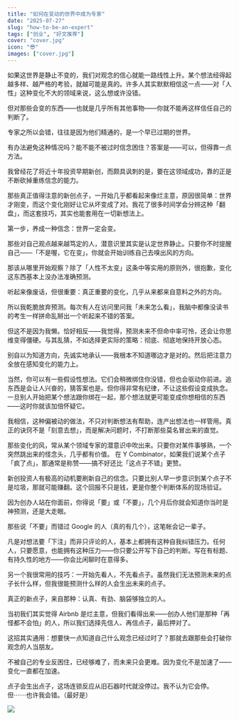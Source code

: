 ```yaml
---
title: "如何在变动的世界中成为专家"
date: "2025-07-27"
slug: "how-to-be-an-expert"
tags: ["创业", "好文推荐"]
cover: "cover.jpg"
icon: "😎"
images: ["cover.jpg"]
---
```

如果这世界是静止不变的，我们对观念的信心就能一路线性上升。某个想法经得起越多样、越严格的考验，就越可能是真的。许多人其实默默相信这一点——对「人性」这种变化不大的领域来说，这么想或许没错。



但对那些会变的东西——也就是几乎所有其他事物——你就不能再这样信任自己的判断了。



专家之所以会错，往往是因为他们精通的，是一个早已过期的世界。



有办法避免这种情况吗？能不能不被过时信念困住？答案是——可以，但得靠一点方法。



我曾经花了将近十年投资早期新创，而颇具讽刺的是，要在这领域成功，靠的正是不断砍掉重练信念的能力。



那些真正值得注意的新创点子，一开始几乎都看起来像烂主意，原因很简单：世界才刚变，而这个变化刚好让它从坏变成了对。我花了很多时间学会分辨这种「翻盘」，而这套技巧，其实也能套用在一切新想法上。



第一步，养成一种信念：世界一定会变。



那些对自己观点越来越笃定的人，潜意识里其实是认定世界静止。只要你不时提醒自己——「不是喔，它在变」，你就会开始训练自己去嗅出风的方向。



那该从哪里开始观察？除了「人性不太变」这条中等实用的原则外，很抱歉，变化这东西基本上没办法准确预测。



听起来像废话，但很重要：真正重要的变化，几乎从来都来自意料之外的方向。



所以我乾脆放弃预测。每次有人在访问里问我「未来怎么看」，我脑中都像没读书的考生一样拼命乱掰出一个听起来不错的答案。



但这不是因为我懒。恰好相反——我觉得，预测未来不但命中率可怜，还会让你思维变得僵硬。与其乱猜，不如选择更实际的策略：彻底、彻底地保持开放心态。



别自以为知道方向，先诚实地承认——我根本不知道哪边才是对的。然后把注意力全放在感知变化的能力上。



当然，你可以有一些假设性想法。它们会稍微绑住你没错，但也会驱动你前进。追东西是会让人兴奋的，猜答案也是。但你得非常有纪律，不让这些假设变成执念。
一旦别人开始把某个想法跟你绑在一起，那个想法就更可能变成你想相信的东西——这时你就该加倍怀疑它。



我相信，这种偏被动的做法，不只对判断想法有帮助，连产出想法也一样管用。真正的诀窍不是「刻意去想」，而是解决问题时，不打断那些莫名冒出来的直觉。



那些变化的风，常从某个领域专家的潜意识中吹出来。只要你对某件事够熟，一个突然跳出来的怪念头，几乎都有价值。
在 Y Combinator，如果我们说某个点子「疯了点」，那通常是称赞——搞不好还比「这点子不错」更赞。



新创投资人有极高的动机要刷新自己的信念。只要比别人早一步意识到某个点子不是垃圾，那就可能赚翻。这个回报不只是钱，更是你整个判断体系的现场验证。



因为创办人站在你面前，你得说「要」或「不要」，几个月后你就会知道你当时是神预测，还是大走眼。



那些说「不要」而错过 Google 的人（真的有几个），这笔帐会记一辈子。



凡是对想法要「下注」而非只评论的人，基本上都拥有这种自我纠错压力。任何人，只要愿意，也能拥有这种压力——你只要公开写下自己的判断。写在有标题、有持久性的地方——你会比闲聊时在意得多。



另一个我很常用的技巧：一开始先看人，不先看点子。虽然我们无法预测未来的点子长什么样，但我很能预测什么样的人会生出未来的点子。



真正的新点子，来自那种：认真、有劲、脑袋够独立的人。



当初我们其实觉得 Airbnb 是烂主意，但我们看得出来——创办人他们是那种「再怪都不会怕」的人，所以我们选择先信人、再信点子，最后押对了。



这招其实通用：想要快一点知道自己什么观念已经过时了？那就去跟那些会打破你观念的人当朋友。



不被自己的专业反困住，已经够难了，而未来只会更难。因为变化不是加速了——变化一直都在加速。



点子会生出点子，这场连锁反应从旧石器时代就没停过。我不认为它会停。
但⋯⋯也许我会错。（最好是）




![](https://prod-files-secure.s3.us-west-2.amazonaws.com/112d0858-5090-4d34-a606-b75eb8d65fd2/46476355-9cf3-4e99-9b7a-3531bc426380/1000202064.png?X-Amz-Algorithm=AWS4-HMAC-SHA256&X-Amz-Content-Sha256=UNSIGNED-PAYLOAD&X-Amz-Credential=ASIAZI2LB466ZOKA3PRV%2F20251016%2Fus-west-2%2Fs3%2Faws4_request&X-Amz-Date=20251016T234336Z&X-Amz-Expires=3600&X-Amz-Security-Token=IQoJb3JpZ2luX2VjEPD%2F%2F%2F%2F%2F%2F%2F%2F%2F%2FwEaCXVzLXdlc3QtMiJGMEQCIFWypSZ1Edvrb0AG1W59bJJa7L0ydFurK1GifUaLdvMKAiADmUgUTn06eGAuoNoTJm3Kel0mU7jP5AKcasqMrCrOyCqIBAiY%2F%2F%2F%2F%2F%2F%2F%2F%2F%2F8BEAAaDDYzNzQyMzE4MzgwNSIMeHb4P7UAIiWIcfIkKtwDRUpbCGy5ZWv62ObU2lXX1EX4Mrr9w8W%2Fv8jXU7CjswT8t9KoxKZG%2F%2B0%2FegTr%2BiTY%2FkPLn7U96iAy3e%2BWyMnI2e1DhPfMvnZ%2BYUvg8c9v%2B7TNwAXLjzbc7Sj4VQiSRFqL1LYo2OjdAmdWbxADuMFc5u18KMZK%2BcyBEQjv67xySSVM4n3r2RsRKzKe6sYD%2B%2FGHypA6ScHlN5kEt9bDX1%2BMWjcwYykuaWcbnaJwLISELPGiYujmbC%2FQ236WOg3cxi7iLaEBXZ1RTV2wjifVtnB%2FxE2KbHB%2F4Q2%2BGPOovc4gkGdECZlT9yTJ3umhSNZTYQVqi5yzll9uqB%2FKvFCwg4aqvwYCPItfmmWhFrYuMrOX0U5F3ATlZ9Zk6MAxQWhXLNMKRmg4DSNAY9%2BBz5oPfMJjbvbzbATi%2Fz24vS7bWU2WMMLVaUyKBKpNpEV4TN%2FZGzgj9nnEeJhA6sbnl83HgF4QDopOYaOdyUurJAt8rLwqIEzaw2TyRmEg7O5SonzpHh4FDreAhLVD4wr%2FC2PQFPjQ28nxSRgOOmpY8KwlrSb8gmw8wZKPqjQGzGa909ARqDJpfaiRz8NXWgQNDkPA3SxNnI7FdmLC6kV7AtNZ0cIpyVxiAnHr2BPOKFbGvj8wzPrFxwY6pgEe%2F%2F3cnblPo6ALc8ZFcgGrLI0tRYvWKdm0mLioP1mOh5iPMw9fe85ASvnWCbHh%2BJg7dARuYmP9SVa7zxIOge3azf%2B192ulCI8Xs0YNhLTDWz1Gw95SO8gSBeELzNkZNZOstWRGR8cGLHTOS7EtTAieQwWawBr25odDRkO6%2Bzu6NrUnubl9QwRi3SRHFf6CJ1xVzH4UldTojxCHOXzAgVEgtSYOrIek&X-Amz-Signature=120c494f243e5c2618a3a246673c8ba69cfef2f851b22861bf365b1f003a3078&X-Amz-SignedHeaders=host&x-amz-checksum-mode=ENABLED&x-id=GetObject)


